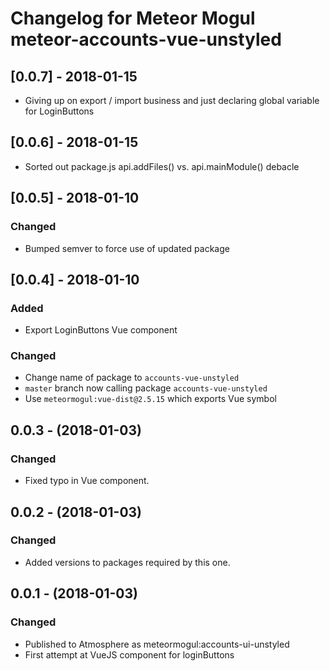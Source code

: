 # Changelog for Meteor Mogul meteor-accounts-vue-unstyled

## [0.0.7] - 2018-01-15

- Giving up on export / import business and just declaring global variable for LoginButtons

## [0.0.6] - 2018-01-15

- Sorted out package.js api.addFiles() vs. api.mainModule() debacle

## [0.0.5] - 2018-01-10

### Changed

* Bumped semver to force use of updated package

## [0.0.4] - 2018-01-10

### Added

* Export LoginButtons Vue component

### Changed

* Change name of package to `accounts-vue-unstyled`
* `master` branch now calling package `accounts-vue-unstyled`
* Use `meteormogul:vue-dist@2.5.15` which exports Vue symbol

## 0.0.3 - (2018-01-03)

### Changed

* Fixed typo in Vue component.

## 0.0.2 - (2018-01-03)

### Changed

* Added versions to packages required by this one.

## 0.0.1 - (2018-01-03)

### Changed

* Published to Atmosphere as meteormogul:accounts-ui-unstyled
* First attempt at VueJS component for loginButtons
